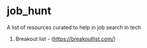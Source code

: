 # job_hunt
A list of resources curated to help in job search in tech

1. Breakout list - (https://breakoutlist.com/)
